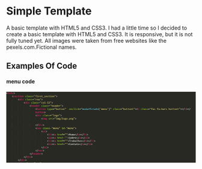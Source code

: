 # Simple Template
A basic template with HTML5 and CSS3.
I had a little time so I decided to create a basic template with HTML5 and CSS3. 
It is responsive, but it is not fully tuned yet. All images were taken from free websites like the pexels.com.Fictional names.
## Examples Of Code
#### menu code
![MENU](https://github.com/Gileno29/Template/blob/master/TemplateSimples/img/read.me/menu.PNG)
